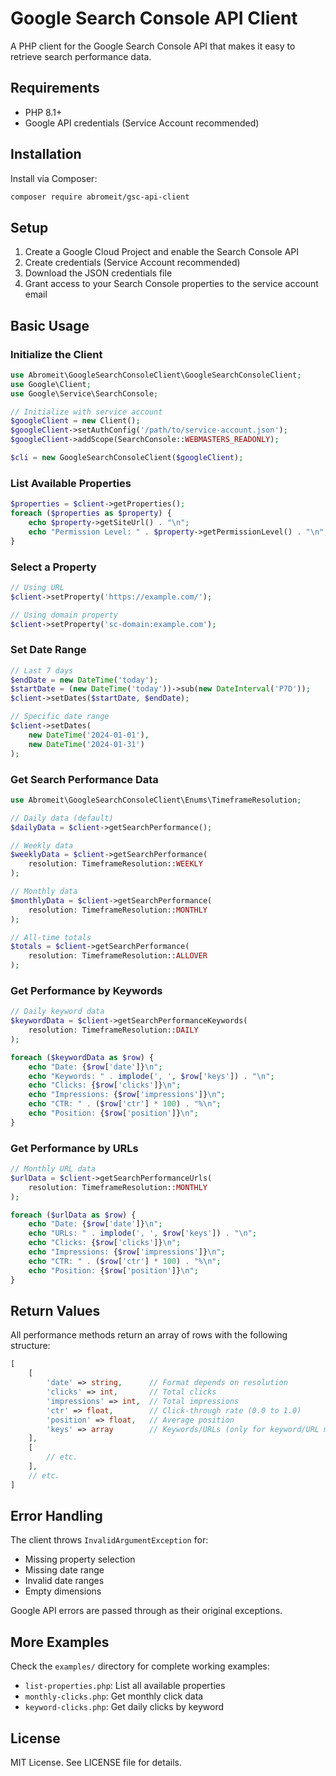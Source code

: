 # Google Search Console API Client

A PHP client for the Google Search Console API that makes it easy to retrieve search performance data.


## Requirements

- PHP 8.1+
- Google API credentials (Service Account recommended)

## Installation

Install via Composer:

```bash
composer require abromeit/gsc-api-client
```

## Setup

1. Create a Google Cloud Project and enable the Search Console API
2. Create credentials (Service Account recommended)
3. Download the JSON credentials file
4. Grant access to your Search Console properties to the service account email

## Basic Usage

### Initialize the Client

```php
use Abromeit\GoogleSearchConsoleClient\GoogleSearchConsoleClient;
use Google\Client;
use Google\Service\SearchConsole;

// Initialize with service account
$googleClient = new Client();
$googleClient->setAuthConfig('/path/to/service-account.json');
$googleClient->addScope(SearchConsole::WEBMASTERS_READONLY);

$cli = new GoogleSearchConsoleClient($googleClient);
```

### List Available Properties

```php
$properties = $client->getProperties();
foreach ($properties as $property) {
    echo $property->getSiteUrl() . "\n";
    echo "Permission Level: " . $property->getPermissionLevel() . "\n";
}
```

### Select a Property

```php
// Using URL
$client->setProperty('https://example.com/');

// Using domain property
$client->setProperty('sc-domain:example.com');
```

### Set Date Range

```php
// Last 7 days
$endDate = new DateTime('today');
$startDate = (new DateTime('today'))->sub(new DateInterval('P7D'));
$client->setDates($startDate, $endDate);

// Specific date range
$client->setDates(
    new DateTime('2024-01-01'),
    new DateTime('2024-01-31')
);
```

### Get Search Performance Data

```php
use Abromeit\GoogleSearchConsoleClient\Enums\TimeframeResolution;

// Daily data (default)
$dailyData = $client->getSearchPerformance();

// Weekly data
$weeklyData = $client->getSearchPerformance(
    resolution: TimeframeResolution::WEEKLY
);

// Monthly data
$monthlyData = $client->getSearchPerformance(
    resolution: TimeframeResolution::MONTHLY
);

// All-time totals
$totals = $client->getSearchPerformance(
    resolution: TimeframeResolution::ALLOVER
);
```

### Get Performance by Keywords

```php
// Daily keyword data
$keywordData = $client->getSearchPerformanceKeywords(
    resolution: TimeframeResolution::DAILY
);

foreach ($keywordData as $row) {
    echo "Date: {$row['date']}\n";
    echo "Keywords: " . implode(', ', $row['keys']) . "\n";
    echo "Clicks: {$row['clicks']}\n";
    echo "Impressions: {$row['impressions']}\n";
    echo "CTR: " . ($row['ctr'] * 100) . "%\n";
    echo "Position: {$row['position']}\n";
}
```

### Get Performance by URLs

```php
// Monthly URL data
$urlData = $client->getSearchPerformanceUrls(
    resolution: TimeframeResolution::MONTHLY
);

foreach ($urlData as $row) {
    echo "Date: {$row['date']}\n";
    echo "URLs: " . implode(', ', $row['keys']) . "\n";
    echo "Clicks: {$row['clicks']}\n";
    echo "Impressions: {$row['impressions']}\n";
    echo "CTR: " . ($row['ctr'] * 100) . "%\n";
    echo "Position: {$row['position']}\n";
}
```

## Return Values

All performance methods return an array of rows with the following structure:

```php
[
    [
        'date' => string,      // Format depends on resolution
        'clicks' => int,       // Total clicks
        'impressions' => int,  // Total impressions
        'ctr' => float,        // Click-through rate (0.0 to 1.0)
        'position' => float,   // Average position
        'keys' => array        // Keywords/URLs (only for keyword/URL methods)
    ],
    [
        // etc.
    ],
    // etc.
]
```


## Error Handling

The client throws `InvalidArgumentException` for:
- Missing property selection
- Missing date range
- Invalid date ranges
- Empty dimensions

Google API errors are passed through as their original exceptions.

## More Examples

Check the `examples/` directory for complete working examples:
- `list-properties.php`: List all available properties
- `monthly-clicks.php`: Get monthly click data
- `keyword-clicks.php`: Get daily clicks by keyword

## License

MIT License. See LICENSE file for details. 
